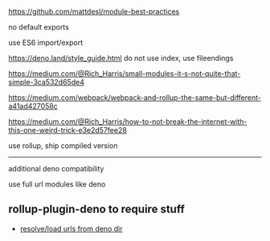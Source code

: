 https://github.com/mattdesl/module-best-practices

no default exports

use ES6 import/export

https://deno.land/style_guide.html
do not use index, use fileendings

https://medium.com/@Rich_Harris/small-modules-it-s-not-quite-that-simple-3ca532d65de4

https://medium.com/webpack/webpack-and-rollup-the-same-but-different-a41ad427058c

https://medium.com/@Rich_Harris/how-to-not-break-the-internet-with-this-one-weird-trick-e3e2d57fee28


use rollup, ship compiled version

--------

additional deno compatibility

use full url modules like deno

## rollup-plugin-deno to require stuff
- [resolve/load urls from deno dir](https://github.com/thgh/rollup-plugin-url-import)
